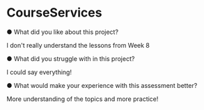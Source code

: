 # CourseServices

●	What did you like about this project?

I don't really understand the lessons from Week 8

●	What did you struggle with in this project?

I could say everything!

●	What would make your experience with this assessment better?

More understanding of the topics and more practice!
